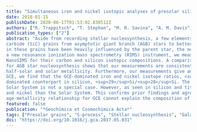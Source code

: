 ```yaml
---
title: "Simultaneous iron and nickel isotopic analyses of presolar silicon carbide grains"
date: 2018-01-15
publishDate: 2020-06-17T01:53:02.830512Z
authors: ["R. Trappitsch", "T. Stephan", "M. R. Savina", "A. M. Davis", "M. J. Pellin", "D. Rost", "F. Gyngard", "R. Gallino", "S. Bisterzo", "S. Cristallo", "N. Dauphas"]
publication_types: ["2"]
abstract: "Aside from recording stellar nucleosynthesis, a few elements in presolar grains can also provide insights into the galactic chemical evolution (GCE) of nuclides. We have studied the carbon, silicon, iron, and nickel isotopic compositions of presolar silicon
carbide (SiC) grains from asymptotic giant branch (AGB) stars to better understand GCE. Since only the neutron-rich nuclides
in these grains have been heavily influenced by the parent star, the neutron-poor nuclides serve as GCE proxies. Using CHILI,
a new resonance ionization mass spectrometry (RIMS) instrument, we measured 74 presolar SiC grains for all iron and nickel isotopes. With the CHARISMA instrument, 13 presolar SiC grains were analyzed for iron isotopes. All grains were also measured by
NanoSIMS for their carbon and silicon isotopic compositions. A comparison of the measured neutron-rich isotopes with models
for AGB star nucleosynthesis shows that our measurements are consistent with AGB star predictions for low-mass stars between
half-solar and solar metallicity. Furthermore, our measurements give an indication on the <sup>22</sup>Ne(α, n)<sup>25</sup>Mg reaction rate. In terms of
GCE, we find that the GCE-dominated iron and nickel isotope ratios, <sup>54</sup>Fe/<sup>56</sup>Fe and <sup>60</sup>Ni/<sup>58</sup>Ni, correlate with their GCE-
dominated counterpart in silicon, <sup>29</sup>Si/<sup>28</sup>Si. The measured GCE trends include the Solar System composition, showing that the
Solar System is not a special case. However, as seen in silicon and titanium, many presolar SiC grains are more evolved for iron
and nickel than the Solar System. This confirms prior findings and agrees with observations of large stellar samples that a simple
age-metallicity relationship for GCE cannot explain the composition of the solar neighborhood."
featured: false
publication: "*Geochimica et Cosmochimica Acta*"
tags: ["Presolar grains", "S-process", "Stellar nucleosynthesis", "Galactic chemical evolution", "Isotope anomalies"]
doi: "https://doi.org/10.1016/j.gca.2017.05.031"
---
```


